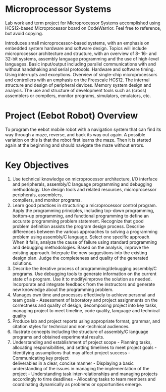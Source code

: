 # Microprocessor Systems

Lab work and term project for Microprocessor Systems accomplished using HCS12-based Microprocessor board on CodeWarrior. Feel free to reference, but avoid copying.

Introduces small microprocessor-based systems, with an emphasis on embedded system hardware and software design. Topics will include microprocessor architecture and structure, with an overview of 8- 16- and 32-bit systems, assembly language programming and the use of high-level languages. Basic input/output including parallel communications with and without handshaking and serial protocols. Hardware and software timing. Using interrupts and exceptions. Overview of single-chip microprocessors and controllers with an emphasis on the Freescale HCS12. The internal structure and design of peripheral devices. Memory system design and analysis. The use and structure of development tools such as (cross) assemblers or compilers, monitor programs, simulators, emulators, etc.

# Project (Eebot Robot) Overview
To program the eebot mobile robot with a navigation system that can find its way through a maze, reverse, and back its way out again. A possible variation on this is that the robot first learns the maze. Then it is started again at the beginning and should navigate the maze without errors.

# Key Objectives
1. Use technical knowledge on microprocessor architecture, I/O interface and peripherals, assembly/C language programming and debugging methodology. Use design tools and related resources, microprocessor peripherals, assemblers,     
   compilers, and monitor programs.
2. Learn good practices in structuring a microprocessor control program. Apply the programming principles, including top-down programming, bottom-up programming, and functional programming to define an accurate programming problem 
   statement. Recognize that good problem definition assists the program design process. Describe differences between the various approaches to solving a programming problem using assembly/C language. Select one specific approach. 
   When it fails, analyze the cause of failure using standard programming and debugging methodologies. Based on the analysis, improve the existing approach. Integrate the new suggestions into the existing design plan. Judge the 
   completeness and quality of the generated solutions.
3. Describe the iterative process of programming/debugging assembly/C programs. Use debugging tools to generate information on the current state of a program. Use it to modify/improve the solution as needed. Incorporate and integrate 
   feedback from the instructors and generate new knowledge about the programming problem.
4. Manages own time and processes effectively to achieve personal and team goals - Assessment of laboratory and project assignments on the correctness and quality of design, decomposing project into key tasks, managing 
   project to meet timeline, code quality, language and technical quality
5. Produce lab and project reports using appropriate format, grammar, and citation styles for technical and non-technical audiences.
6. Illustrate concepts including the structure of assembly/C language programs and obtained experimental results.
7. Understanding and establishment of project scope - Planning tasks, allocating responsibilities, and setting timelines to meet project goals - Identifying assumptions that may affect project success - Communicating key project   
   deliverables in a clear, concise manner - Displaying a basic understanding of the issues in managing the implementation of the project - Understanding task inter-relationships and managing projects accordingly to time deadlines - 
   Allocating tasks to team members and coordinating dynamically as problems or opportunities emerge.
